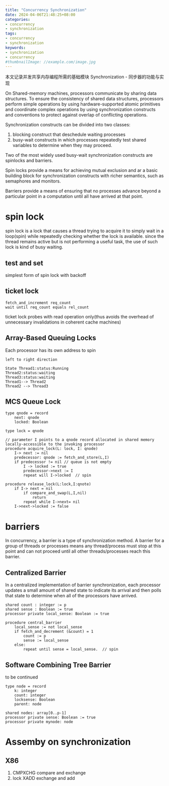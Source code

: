 ```yaml
---
title: "Concurrency Synchronization"
date: 2024-04-06T21:48:25+08:00
categories:
- concurrency
- synchronization
tags:
- concurrency
- synchronization
keywords:
- synchronization
- concurrency
#thumbnailImage: //example.com/image.jpg
---
```

本文记录并发共享内存编程所需的基础模块 Synchronization - 同步器的功能与实现
<!--more-->

On Shared-memory machines, processors communicate by sharing data structures. To ensure the consistency of shared data structures, processors perform simple operations by using hardware-supported atomic primitives and coordinate complex operations by using synchronization constructs and conventions to protect against overlap of conflicting operations.

Synchronization constructs can be divided into two classes:
1. blocking construct that deschedule waiting processes
2. busy-wait constructs in which processes repeatedly test shared variables to determine when they may proceed.

Two of the most widely used busy-wait synchronization constructs are spinlocks and barriers.

Spin locks provide a means for achieving mutual exclusion and ar a basic building block for synchronization constructs with richer semantics, such as semaphores and monitors.

Barriers provide a means of ensuring that no processes advance beyond a particular point in a computation until all have arrived at that point.


# spin lock
spin lock is a lock that causes a thread trying to acquire it to simply wait in a loop(spin) while repeatedly checking whether the lock is available. since the thread remains active but is not performing a useful task, the use of such lock is kind of busy waiting.

## test and set
simplest form of spin lock with backoff

## ticket lock
```
fetch_and_increment req_count
wait until req_count equals rel_count
```
ticket lock probes with read operation only(thus avoids the overhead of unnecessary invalidations in coherent cache machines)


## Array-Based Queuing Locks
Each processor has its own address to spin 


```plantuml
left to right direction

State Thread1:status:Running
Thread2:status:waiting
Thread3:status:waiting
Thread1--> Thread2
Thread2 --> Thread3

```

## MCS Queue Lock
```
type qnode = record
    next: qnode
    locked: Boolean

type lock = qnode

// parameter I points to a qnode record allocated in shared memory locally-accessible to the invoking processor
procedure acquire_lock(L: lock, I: qnode)
    I-> next := nil
    predecessor: qnode := fetch_and_store(L,I)
    if predecessor != nil // queue is not empty
        I -> locked := true
        predecessor->next := I
        repeat will I->locked  // spin

procedure release_lock(L:lock,I:qnote)
    if I-> next = nil
        if compare_and_swap(L,I,nil)
            return
        repeat while I->next= nil
    I->next->locked := false
```

# barriers

In concurrency, a barrier is a type of synchronization method. A barrier for a group of threads or processes means any thread/process must stop at this point and can not proceed until all other threads/processes reach this barrier.

## Centralized Barrier
In a centralized implementation of barrier synchronization, each processor updates a small amount of shared state to indicate its arrival and then polls that state to determine when all of the processors have arrived.

```
shared count : integer := p
shared sense : Boolean := true
processor private local_sense: Boolean := true

procedure central_barrier
    local_sense := not local_sense
    if fetch_and_decrement (&count) = 1
        count := p
        sense := local_sense
    else:
        repeat until sense = local_sense.  // spin
```

## Software Combining Tree Barrier
to be continued
```
type node = record
    k: integer
    count: integer
    locksense: Boolean
    parent: node

shared nodes: array[0..p-1]
processor private sense: Boolean := true
processor private mynode: node
```


# Assemby on synchronization

## X86
1. CMPXCHG compare and exchange
2. lock XADD exchange and add
